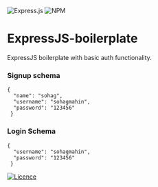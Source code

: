 ![Express.js](https://img.shields.io/badge/express.js-%23404d59.svg?style=for-the-badge&logo=express&logoColor=%2361DAFB)
![NPM](https://img.shields.io/badge/NPM-%23000000.svg?style=for-the-badge&logo=npm&logoColor=white)
# ExpressJS-boilerplate

ExpressJS boilerplate with basic auth functionality.

### Signup schema

```
{ 
  "name": "sohag", 
  "username": "sohagmahin", 
  "password": "123456" 
 }
```

### Login Schema

```
{ 
  "username": "sohagmahin", 
  "password": "123456" 
 }
```

[![Licence](https://img.shields.io/github/license/Ileriayo/markdown-badges?style=for-the-badge)](./LICENSE)
